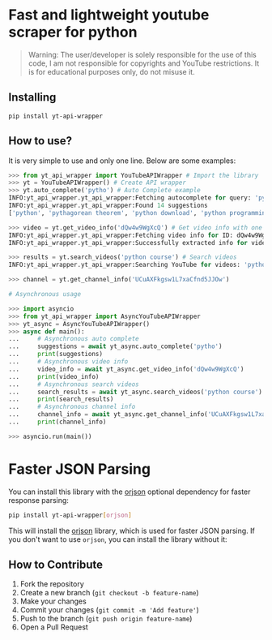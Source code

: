 # Fast and lightweight youtube scraper for python
>Warning: The user/developer is solely responsible for the use of this code, I am not responsible for copyrights and YouTube restrictions. It is for educational purposes only, do not misuse it.

## Installing
```
pip install yt-api-wrapper
```

## How to use?
It is very simple to use and only one line. Below are some examples:

```python
>>> from yt_api_wrapper import YouTubeAPIWrapper # Import the library
>>> yt = YouTubeAPIWrapper() # Create API wrapper
>>> yt.auto_complete('pytho') # Auto Complete example
INFO:yt_api_wrapper.yt_api_wrapper:Fetching autocomplete for query: 'pyth'
INFO:yt_api_wrapper.yt_api_wrapper:Found 14 suggestions
['python', 'pythagorean theorem', 'python download', 'python programming', 'pythagorean theorem calculator', 'python compiler', 'python online', 'python dictionary', 'pythagoras', 'python snake', 'pythagorean identities', 'python online compiler', 'pythagorean triples', 'python for loop']

>>> video = yt.get_video_info('dQw4w9WgXcQ') # Get video info with one line
INFO:yt_api_wrapper.yt_api_wrapper:Fetching video info for ID: dQw4w9WgXcQ
INFO:yt_api_wrapper.yt_api_wrapper:Successfully extracted info for video: Rick Astley - Never Gonna Give You Up (Official Video) (4K Remaster)

>>> results = yt.search_videos('python course') # Search videos
INFO:yt_api_wrapper.yt_api_wrapper:Searching YouTube for videos: 'python course'

>>> channel = yt.get_channel_info('UCuAXFkgsw1L7xaCfnd5JJOw')

# Asynchronous usage

>>> import asyncio
>>> from yt_api_wrapper import AsyncYouTubeAPIWrapper
>>> yt_async = AsyncYouTubeAPIWrapper()
>>> async def main():
...     # Asynchronous auto complete
...     suggestions = await yt_async.auto_complete('pytho')
...     print(suggestions)
...     # Asynchronous video info
...     video_info = await yt_async.get_video_info('dQw4w9WgXcQ')
...     print(video_info)
...     # Asynchronous search videos
...     search_results = await yt_async.search_videos('python course')
...     print(search_results)
...     # Asynchronous channel info
...     channel_info = await yt_async.get_channel_info('UCuAXFkgsw1L7xaCfnd5JJOw')
...     print(channel_info)

>>> asyncio.run(main())
```

# Faster JSON Parsing

You can install this library with the [orjson](https://github.com/ijl/orjson) optional dependency for faster response parsing:
```bash
pip install yt-api-wrapper[orjson]
```

This will install the [orjson](https://github.com/ijl/orjson) library, which is used for faster JSON parsing. If you don't want to use `orjson`, you can install the library without it:


## How to Contribute

1. Fork the repository
2. Create a new branch (`git checkout -b feature-name`)
3. Make your changes
4. Commit your changes (`git commit -m 'Add feature'`)
5. Push to the branch (`git push origin feature-name`)
6. Open a Pull Request
